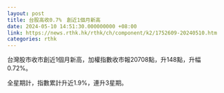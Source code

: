 ```yaml
---
layout: post
title: 台股高收0.7%　創近1個月新高
date: 2024-05-10 14:51:30.000000000 +08:00
link: https://news.rthk.hk/rthk/ch/component/k2/1752609-20240510.htm
categories: rthk
---
```


台灣股市收市創近1個月新高，加權指數收市報20708點，升148點，升幅0.72%。

全星期計，指數累計升近1.9%，連升3星期。
